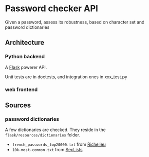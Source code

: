# Password checker API

Given a password, assess its robustness, based on character set and password dictionaries

## Architecture
### Python backend

A [Flask](https://flask.palletsprojects.com/) powerer API.

Unit tests are in doctests, and integration ones in xxx_test.py

### web frontend

## Sources
### password dictionaries
A few dictionaries are checked. They reside in the `flask/resources/dictionaries` folder.

  * `french_passwords_top20000.txt` from [Richelieu](https://github.com/tarraschk/richelieu)
  * `10k-most-common.txt` from [SecLists](https://github.com/danielmiessler/SecLists)
